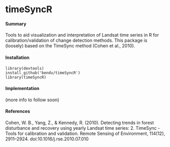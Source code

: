 # timeSyncR

#### Summary
Tools to aid visualization and interpretation of Landsat time series in R for calibration/validation of change detection methods. This package is (loosely) based on the TimeSync method (Cohen et al., 2010).

#### Installation
```
library(devtools)
install_github('bendv/timeSyncR')
library(timeSyncR)
```

#### Implementation
(more info to follow soon)

#### References
Cohen, W. B., Yang, Z., & Kennedy, R. (2010). Detecting trends in forest disturbance and recovery using yearly Landsat time series: 2. TimeSync - Tools for calibration and validation. Remote Sensing of Environment, 114(12), 2911–2924. doi:10.1016/j.rse.2010.07.010
